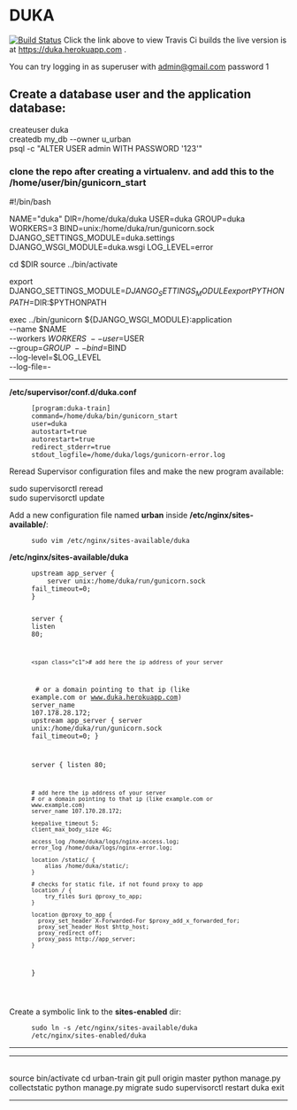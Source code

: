 # DUKA
[![Build Status](https://travis-ci.org/kipkemei/duka.svg?branch=master)](https://travis-ci.org/kipkemei/duka)
 Click the link above to view Travis Ci builds
the live version is at https://duka.herokuapp.com .

You can try logging in as superuser with admin@gmail.com password 1


## Create a database user and the application database:
createuser duka <br>
createdb my_db --owner u_urban <br>
psql -c "ALTER USER admin WITH PASSWORD '123'" <br>

### clone the repo after creating a virtualenv. and add this to the /home/user/bin/gunicorn_start

#!/bin/bash

NAME="duka"
DIR=/home/duka/duka
USER=duka
GROUP=duka
WORKERS=3
BIND=unix:/home/duka/run/gunicorn.sock
DJANGO_SETTINGS_MODULE=duka.settings
DJANGO_WSGI_MODULE=duka.wsgi
LOG_LEVEL=error

cd $DIR
source ../bin/activate

export DJANGO_SETTINGS_MODULE=$DJANGO_SETTINGS_MODULE
export PYTHONPATH=$DIR:$PYTHONPATH

exec ../bin/gunicorn ${DJANGO_WSGI_MODULE}:application \
  --name $NAME \
  --workers $WORKERS \
  --user=$USER \
  --group=$GROUP \
  --bind=$BIND \
  --log-level=$LOG_LEVEL \
  --log-file=-


<hr />

<p><strong>/etc/supervisor/conf.d/duka.conf</strong></p>

<figure class="highlight"><pre><code class="language-text" data-lang="text">[program:duka-train]
command=/home/duka/bin/gunicorn_start
user=duka
autostart=true
autorestart=true
redirect_stderr=true
stdout_logfile=/home/duka/logs/gunicorn-error.log</code></pre></figure>

<p>Reread Supervisor configuration files and make the new program available:</p>
sudo supervisorctl reread <br />
sudo supervisorctl update

<p>Add a new configuration file named <strong>urban</strong> inside <strong>/etc/nginx/sites-available/</strong>:</p>

<figure class="highlight"><pre><code class="language-bash" data-lang="bash">sudo vim /etc/nginx/sites-available/duka</code></pre></figure>

<p><strong>/etc/nginx/sites-available/duka</strong></p>

<figure class="highlight"><pre><code class="language-nginx" data-lang="nginx"><span class="k">upstream</span> <span class="s">app_server</span> <span class="p">{</span>
    <span class="kn">server</span> <span class="s">unix:/home/duka/run/gunicorn.sock</span> <span class="s">fail_timeout=0</span><span class="p">;</span>
<span class="p">}</span>

<span class="k">server</span> <span class="p">{</span>
    <span class="kn">listen</span> <span class="mi">80</span><span class="p">;</span>

    <span class="c1"># add here the ip address of your server
</span>    <span class="c1"># or a domain pointing to that ip (like example.com or www.duka.herokuapp.com)
</span>    <span class="kn">server_name</span> <span class="mi">107</span><span class="s">.178.28.172</span><span class="p">;</span>
upstream app_server {
    server unix:/home/duka/run/gunicorn.sock fail_timeout=0;
}

server {
    listen 80;

    # add here the ip address of your server
    # or a domain pointing to that ip (like example.com or www.example.com)
    server_name 107.170.28.172;

    keepalive_timeout 5;
    client_max_body_size 4G;

    access_log /home/duka/logs/nginx-access.log;
    error_log /home/duka/logs/nginx-error.log;

    location /static/ {
        alias /home/duka/static/;
    }

    # checks for static file, if not found proxy to app
    location / {
        try_files $uri @proxy_to_app;
    }

    location @proxy_to_app {
      proxy_set_header X-Forwarded-For $proxy_add_x_forwarded_for;
      proxy_set_header Host $http_host;
      proxy_redirect off;
      proxy_pass http://app_server;
    }
}
    
</span></code></pre></figure>

<p>Create a symbolic link to the <strong>sites-enabled</strong> dir:</p>

<figure class="highlight"><pre><code class="language-bash" data-lang="bash">sudo ln -s /etc/nginx/sites-available/duka /etc/nginx/sites-enabled/duka</code></pre></figure>

<hr>
<hr><br>
<span class="nb">source </span>bin/activate
<span class="nb">cd </span>urban-train
git pull origin master
python manage.py collectstatic
python manage.py migrate
sudo supervisorctl restart duka
<span class="nb">exit</span></code></pre></figure>

<hr /
